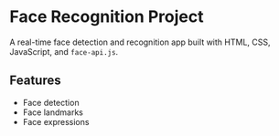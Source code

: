 # Face Recognition Project

A real-time face detection and recognition app built with HTML, CSS, JavaScript, and `face-api.js`.

## Features

- Face detection
- Face landmarks
- Face expressions
